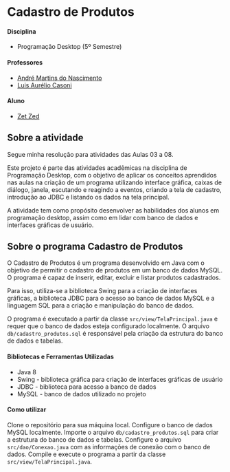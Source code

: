 # Cadastro de Produtos

#### Disciplina
- Programação Desktop (5º Semestre)

#### Professores
- [André Martins do Nascimento](https://www.linkedin.com/in/andr%C3%A9-martins-do-nascimento-54b054224/)
- [Luis Aurélio Casoni](https://www.linkedin.com/in/luis-aurelio-casoni/)

#### Aluno
- [Zet Zed](https://www.linkedin.com/in/zet-zed-644813197/)

## Sobre a atividade

Segue minha resolução para atividades das Aulas 03 a 08.

Este projeto é parte das atividades acadêmicas na disciplina de Programação Desktop, com o objetivo de aplicar os conceitos aprendidos nas aulas na criação de um programa utilizando interface gráfica, caixas de diálogo, janela, escutando e reagindo a eventos, criando a tela de cadastro, introdução ao JDBC e listando os dados na tela principal.

A atividade tem como propósito desenvolver as habilidades dos alunos em programação desktop, assim como em lidar com banco de dados e interfaces gráficas de usuário.

## Sobre o programa Cadastro de Produtos
O Cadastro de Produtos é um programa desenvolvido em Java com o objetivo de permitir o cadastro de produtos em um banco de dados MySQL. O programa é capaz de inserir, editar, excluir e listar produtos cadastrados.

Para isso, utiliza-se a biblioteca Swing para a criação de interfaces gráficas, a biblioteca JDBC para o acesso ao banco de dados MySQL e a linguagem SQL para a criação e manipulação do banco de dados.

O programa é executado a partir da classe `src/view/TelaPrincipal.java` e requer que o banco de dados esteja configurado localmente. O arquivo `db/cadastro_produtos.sql` é responsável pela criação da estrutura do banco de dados e tabelas.

#### Bibliotecas e Ferramentas Utilizadas
 - Java 8
 - Swing - biblioteca gráfica para criação de interfaces gráficas de usuário
 - JDBC - biblioteca para acesso a banco de dados
 - MySQL - banco de dados utilizado no projeto

#### Como utilizar
Clone o repositório para sua máquina local.
Configure o banco de dados MySQL localmente.
Importe o arquivo `db/cadastro_produtos.sql` para criar a estrutura do banco de dados e tabelas.
Configure o arquivo `src/dao/Conexao.java` com as informações de conexão com o banco de dados.
Compile e execute o programa a partir da classe `src/view/TelaPrincipal.java`.
